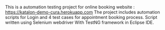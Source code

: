 This is a automation testing project for online booking website : https://katalon-demo-cura.herokuapp.com
The project includes automation scripts for Login and 4 test cases for appointment booking process.
Script written using Selenium webdriver With TestNG framework in Eclipse IDE.
